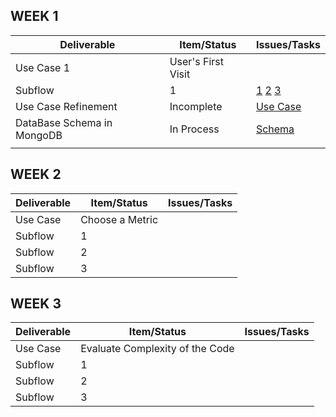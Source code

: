 ## WEEK 1

|  Deliverable | Item/Status  |  Issues/Tasks | 
|---|---|---|
| Use Case 1 |  User's First Visit |   |
| Subflow  |  1  | [1](https://github.ncsu.edu/umisra/csc510-project/projects/1#card-7206)  [2](https://github.ncsu.edu/umisra/csc510-project/projects/1#card-7208)  [3]()  |
| Use Case Refinement | Incomplete  | [Use Case](https://github.ncsu.edu/umisra/csc510-project/projects/1#card-7202)  |
| DataBase Schema in MongoDB | In Process  | [Schema](https://github.ncsu.edu/umisra/csc510-project/projects/1#card-7205)  |
|   |   |   |
## WEEK 2

|  Deliverable | Item/Status  |  Issues/Tasks | 
|---|---|---|
| Use Case  |  Choose a Metric |   |
| Subflow  | 1  |   |
| Subflow  |  2 |   |
| Subflow  |  3 |   |

## WEEK 3

|  Deliverable | Item/Status  |  Issues/Tasks | 
|---|---|---|
| Use Case  |  Evaluate Complexity of the Code |   |
| Subflow  | 1  |   |
| Subflow  |  2 |   |
| Subflow  |  3 |   |
